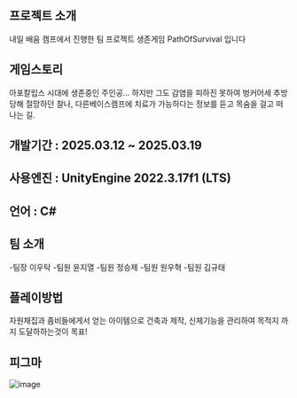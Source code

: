 ## 프로젝트 소개
내일 배움 캠프에서 진행한 팀 프로젝트 생존게임 PathOfSurvival 입니다

## 게임스토리
아포칼립스 시대에 생존중인 주인공... 하지만 그도 감염을 피하진 못하여 벙커어세 추방당해 절망하던 찰나, 다른베이스캠프에 치료가 가능하다는 정보를 듣고 목숨을 걸고 떠나는 길.

## 개발기간 : 2025.03.12 ~ 2025.03.19

## 사용엔진 : UnityEngine 2022.3.17f1 (LTS)

## 언어 : C#

## 팀 소개
-팀장 이우탁 
-팀원 윤지열
-팀원 정승제
-팀원 원우혁
-팀원 김규태

## 플레이방법
자원채집과 좀비들에게서 얻는 아이템으로 건축과 제작, 신체기능을 관리하여 목적지 까지 도달하하는것이 목표!

## 피그마
![image](https://github.com/user-attachments/assets/b675d641-2d6a-4e72-868a-30c210122bfc)
